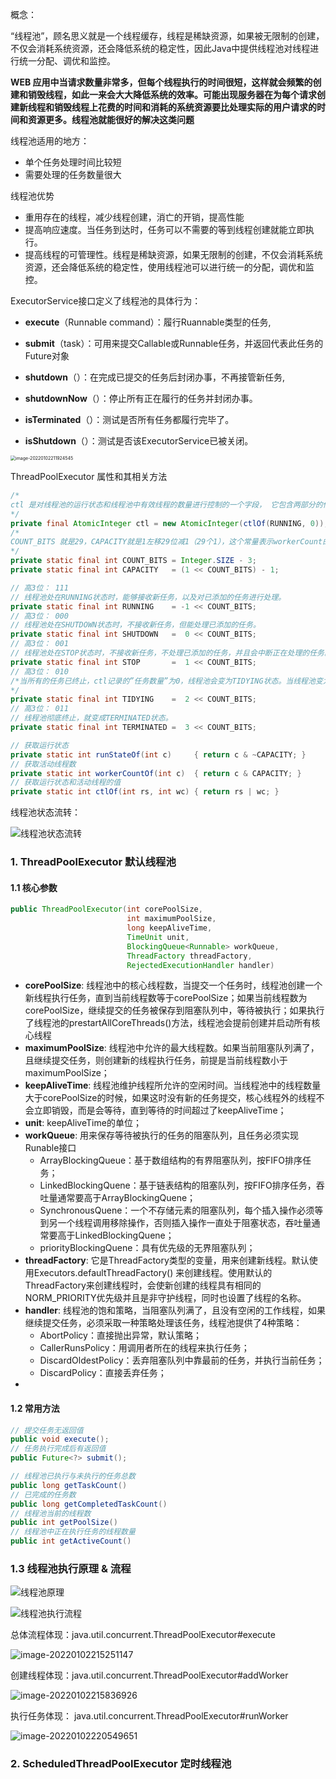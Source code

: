 



概念：

“线程池”，顾名思义就是一个线程缓存，线程是稀缺资源，如果被无限制的创建，不仅会消耗系统资源，还会降低系统的稳定性，因此Java中提供线程池对线程进行统一分配、调优和监控。

**WEB 应用中当请求数量非常多，但每个线程执行的时间很短，这样就会频繁的创建和销毁线程，如此一来会大大降低系统的效率。可能出现服务器在为每个请求创建新线程和销毁线程上花费的时间和消耗的系统资源要比处理实际的用户请求的时间和资源更多。线程池就能很好的解决这类问题**



线程池适用的地方：

- 单个任务处理时间比较短
- 需要处理的任务数量很大



线程池优势

- 重用存在的线程，减少线程创建，消亡的开销，提高性能
- 提高响应速度。当任务到达时，任务可以不需要的等到线程创建就能立即执行。
- 提高线程的可管理性。线程是稀缺资源，如果无限制的创建，不仅会消耗系统资源，还会降低系统的稳定性，使用线程池可以进行统一的分配，调优和监控。



ExecutorService接口定义了线程池的具体行为：

* **execute**（Runnable command）：履行Ruannable类型的任务,

* **submit**（task）：可用来提交Callable或Runnable任务，并返回代表此任务的Future对象

* **shutdown**（）：在完成已提交的任务后封闭办事，不再接管新任务,

* **shutdownNow**（）：停止所有正在履行的任务并封闭办事。

* **isTerminated**（）：测试是否所有任务都履行完毕了。

* **isShutdown**（）：测试是否该ExecutorService已被关闭。

  

<img src="../image/image-20220102211924545.png" alt="image-20220102211924545" style="zoom:50%;" />



ThreadPoolExecutor 属性和其相关方法

```java
/*
ctl 是对线程池的运行状态和线程池中有效线程的数量进行控制的一个字段， 它包含两部分的信息: 线程池的运行状态 (runState) 和线程池内有效线程的数量 (workerCount)，这里可以看到，使用了Integer类型来保存，高3位保存runState，低29位保存workerCount。
*/
private final AtomicInteger ctl = new AtomicInteger(ctlOf(RUNNING, 0));
/*
COUNT_BITS 就是29，CAPACITY就是1左移29位减1（29个1），这个常量表示workerCount的上限值，大约是5亿。
*/
private static final int COUNT_BITS = Integer.SIZE - 3;
private static final int CAPACITY   = (1 << COUNT_BITS) - 1;

// 高3位： 111 
// 线程池处在RUNNING状态时，能够接收新任务，以及对已添加的任务进行处理。 
private static final int RUNNING    = -1 << COUNT_BITS;
// 高3位： 000
// 线程池处在SHUTDOWN状态时，不接收新任务，但能处理已添加的任务。 
private static final int SHUTDOWN   =  0 << COUNT_BITS;
// 高3位： 001
// 线程池处在STOP状态时，不接收新任务，不处理已添加的任务，并且会中断正在处理的任务。 
private static final int STOP       =  1 << COUNT_BITS;
// 高3位： 010
/*当所有的任务已终止，ctl记录的”任务数量”为0，线程池会变为TIDYING状态。当线程池变为TIDYING状态时，会执行钩子函数terminated()。terminated()在ThreadPoolExecutor类中是空的，若用户想在线程池变为TIDYING时，进行相应的处理；可以通过重载terminated()函数来实现。 
*/
private static final int TIDYING    =  2 << COUNT_BITS;
// 高3位： 011
// 线程池彻底终止，就变成TERMINATED状态。 
private static final int TERMINATED =  3 << COUNT_BITS;

// 获取运行状态
private static int runStateOf(int c)     { return c & ~CAPACITY; }
// 获取活动线程数
private static int workerCountOf(int c)  { return c & CAPACITY; }
// 获取运行状态和活动线程的值
private static int ctlOf(int rs, int wc) { return rs | wc; }
```



线程池状态流转：

![线程池状态流转](../image/线程池状态流转.png)



### 1. ThreadPoolExecutor 默认线程池

#### 1.1 核心参数

```java
public ThreadPoolExecutor(int corePoolSize,
                          int maximumPoolSize,
                          long keepAliveTime,
                          TimeUnit unit,
                          BlockingQueue<Runnable> workQueue,
                          ThreadFactory threadFactory,
                          RejectedExecutionHandler handler) 
```

* **corePoolSize**: 线程池中的核心线程数，当提交一个任务时，线程池创建一个新线程执行任务，直到当前线程数等于corePoolSize；如果当前线程数为corePoolSize，继续提交的任务被保存到阻塞队列中，等待被执行；如果执行了线程池的prestartAllCoreThreads()方法，线程池会提前创建并启动所有核心线程
* **maximumPoolSize**: 线程池中允许的最大线程数。如果当前阻塞队列满了，且继续提交任务，则创建新的线程执行任务，前提是当前线程数小于maximumPoolSize；
* **keepAliveTime**: 线程池维护线程所允许的空闲时间。当线程池中的线程数量大于corePoolSize的时候，如果这时没有新的任务提交，核心线程外的线程不会立即销毁，而是会等待，直到等待的时间超过了keepAliveTime；
* **unit**: keepAliveTime的单位；
* **workQueue**: 用来保存等待被执行的任务的阻塞队列，且任务必须实现Runable接口
  * ArrayBlockingQueue：基于数组结构的有界阻塞队列，按FIFO排序任务；
  * LinkedBlockingQuene：基于链表结构的阻塞队列，按FIFO排序任务，吞吐量通常要高于ArrayBlockingQuene；
  * SynchronousQuene：一个不存储元素的阻塞队列，每个插入操作必须等到另一个线程调用移除操作，否则插入操作一直处于阻塞状态，吞吐量通常要高于LinkedBlockingQuene；
  * priorityBlockingQuene：具有优先级的无界阻塞队列；
* **threadFactory**: 它是ThreadFactory类型的变量，用来创建新线程。默认使用Executors.defaultThreadFactory() 来创建线程。使用默认的ThreadFactory来创建线程时，会使新创建的线程具有相同的NORM_PRIORITY优先级并且是非守护线程，同时也设置了线程的名称。
* **handler**: 线程池的饱和策略，当阻塞队列满了，且没有空闲的工作线程，如果继续提交任务，必须采取一种策略处理该任务，线程池提供了4种策略：
  - AbortPolicy：直接抛出异常，默认策略；
  - CallerRunsPolicy：用调用者所在的线程来执行任务；
  - DiscardOldestPolicy：丢弃阻塞队列中靠最前的任务，并执行当前任务；
  - DiscardPolicy：直接丢弃任务；
* 





#### 1.2 常用方法



```java
// 提交任务无返回值
public void execute();
// 任务执行完成后有返回值
public Future<?> submit();

// 线程池已执行与未执行的任务总数
public long getTaskCount() 
// 已完成的任务数
public long getCompletedTaskCount() 
// 线程池当前的线程数
public int getPoolSize() 
// 线程池中正在执行任务的线程数量
public int getActiveCount() 
```



### 1.3 线程池执行原理 & 流程

![线程池原理](../image/线程池原理.png)



![线程池执行流程](../image/线程池执行流程.png)

总体流程体现：java.util.concurrent.ThreadPoolExecutor#execute

![image-20220102215251147](../image/image-20220102215251147.png)



创建线程体现：java.util.concurrent.ThreadPoolExecutor#addWorker

![image-20220102215836926](../image/image-20220102215836926.png)



执行任务体现： java.util.concurrent.ThreadPoolExecutor#runWorker

![image-20220102220549651](../image/image-20220102220549651.png)





### 2. ScheduledThreadPoolExecutor 定时线程池



